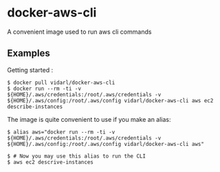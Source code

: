 # docker-aws-cli

A convenient image used to run aws cli commands

## Examples

Getting started :

```
$ docker pull vidarl/docker-aws-cli
$ docker run --rm -ti -v ${HOME}/.aws/credentials:/root/.aws/credentials -v ${HOME}/.aws/config:/root/.aws/config vidarl/docker-aws-cli aws ec2 describe-instances
```


The image is quite convenient to use if you make an alias:


```
$ alias aws="docker run --rm -ti -v ${HOME}/.aws/credentials:/root/.aws/credentials -v ${HOME}/.aws/config:/root/.aws/config vidarl/docker-aws-cli aws"

$ # Now you may use this alias to run the CLI
$ aws ec2 descrive-instances

```
